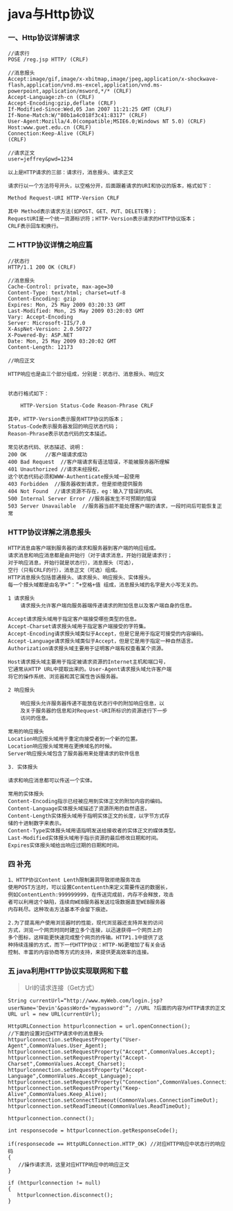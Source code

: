 # java与Http协议

### 一、Http协议详解请求
```
//请求行
POSE /reg.jsp HTTP/ (CRLF)

//消息报头
Accept:image/gif,image/x-xbitmap,image/jpeg,application/x-shockwave-flash,application/vnd.ms-excel,application/vnd.ms-powerpoint,application/msword,*/* (CRLF)
Accept-Language:zh-cn (CRLF)
Accept-Encoding:gzip,deflate (CRLF)
If-Modified-Since:Wed,05 Jan 2007 11:21:25 GMT (CRLF)
If-None-Match:W/"80b1a4c018f3c41:8317" (CRLF)
User-Agent:Mozilla/4.0(compatible;MSIE6.0;Windows NT 5.0) (CRLF)
Host:www.guet.edu.cn (CRLF)
Connection:Keep-Alive (CRLF)
(CRLF)

//请求正文
user=jeffrey&pwd=1234 

```
    以上是HTTP请求的三部：请求行，消息报头、请求正文
    
    请求行以一个方法符号开头，以空格分开，后面跟着请求的URI和协议的版本，格式如下：
    
    Method Request-URI HTTP-Version CRLF  
    
    其中 Method表示请求方法(如POST、GET、PUT、DELETE等)；
    RequestURI是一个统一资源标识符；HTTP-Version表示请求的HTTP协议版本；
    CRLF表示回车和换行。

### 二 HTTP协议详情之响应篇

```
//状态行
HTTP/1.1 200 OK (CRLF)

//消息报头
Cache-Control: private, max-age=30
Content-Type: text/html; charset=utf-8
Content-Encoding: gzip
Expires: Mon, 25 May 2009 03:20:33 GMT
Last-Modified: Mon, 25 May 2009 03:20:03 GMT
Vary: Accept-Encoding
Server: Microsoft-IIS/7.0
X-AspNet-Version: 2.0.50727
X-Powered-By: ASP.NET
Date: Mon, 25 May 2009 03:20:02 GMT
Content-Length: 12173

//响应正文
```

    HTTP响应也是由三个部分组成，分别是：状态行、消息报头、响应文
    
    
    状态行格式如下：
    
        HTTP-Version Status-Code Reason-Phrase CRLF
        
    其中，HTTP-Version表示服务HTTP协议的版本；
    Status-Code表示服务器发回的响应状态代码；
    Reason-Phrase表示状态代码的文本描述。
    
    常见状态代码、状态描述、说明：
    200 OK      //客户端请求成功
    400 Bad Request  //客户端请求有语法错误，不能被服务器所理解
    401 Unauthorized //请求未经授权，
    这个状态代码必须和WWW-Authenticate报头域一起使用 
    403 Forbidden  //服务器收到请求，但是拒绝提供服务
    404 Not Found  //请求资源不存在，eg：输入了错误的URL
    500 Internal Server Error //服务器发生不可预期的错误
    503 Server Unavailable  //服务器当前不能处理客户端的请求，一段时间后可能恢复正常

### HTTP协议详解之消息报头

    HTTP消息由客户端到服务器的请求和服务器到客户端的响应组成。
    请求消息和响应消息都是由开始行（对于请求消息，开始行就是请求行；
    对于响应消息，开始行就是状态行），消息报头（可选），
    空行（只有CRLF的行），消息正文（可选）组成。
    HTTP消息报头包括普通报头、请求报头、响应报头、实体报头。
    每一个报头域都是由名字+“：”+空格+值 组成，消息报头域的名字是大小写无关的。
    
    1 请求报头
        请求报头允许客户端向服务器端传递请求的附加信息以及客户端自身的信息。
    
    Accept请求报头域用于指定客户端接受哪些类型的信息。
    Accept-Charset请求报头域用于指定客户端接受的字符集。
    Accept-Encoding请求报头域类似于Accept，但是它是用于指定可接受的内容编码。
    Accept-Language请求报头域类似于Accept，但是它是用于指定一种自然语言。
    Authorization请求报头域主要用于证明客户端有权查看某个资源。
    
    Host请求报头域主要用于指定被请求资源的Internet主机和端口号，
    它通常从HTTP URL中提取出来的。User-Agent请求报头域允许客户端
    将它的操作系统、浏览器和其它属性告诉服务器。
    
    2 响应报头
    
        响应报头允许服务器传递不能放在状态行中的附加响应信息，以
        及关于服务器的信息和对Request-URI所标识的资源进行下一步
        访问的信息。
        
    常用的响应报头
    Location响应报头域用于重定向接受者到一个新的位置。
    Location响应报头域常用在更换域名的时候。
    Server响应报头域包含了服务器用来处理请求的软件信息
    
    3. 实体报头
    
    请求和响应消息都可以传送一个实体。
    
    常用的实体报头
    Content-Encoding指示已经被应用到实体正文的附加内容的编码。
    Content-Language实体报头域描述了资源所用的自然语言。
    Content-Length实体报头域用于指明实体正文的长度，以字节方式存
    储的十进制数字来表示。
    Content-Type实体报头域用语指明发送给接收者的实体正文的媒体类型。
    Last-Modified实体报头域用于指示资源的最后修改日期和时间。
    Expires实体报头域给出响应过期的日期和时间。
    
### 四 补充
    1、HTTP协议Content Lenth限制漏洞导致拒绝服务攻击
    使用POST方法时，可以设置ContentLenth来定义需要传送的数据长，
    例如ContentLenth:999999999，在传送完成前，内存不会释放，攻击
    者可以利用这个缺陷，连续向WEB服务器发送垃圾数据直至WEB服务器
    内存耗尽。这种攻击方法基本不会留下痕迹。
    
    2.为了提高用户使用浏览器时的性能，现代浏览器还支持并发的访问
    方式，浏览一个网页时同时建立多个连接，以迅速获得一个网页上的
    多个图标，这样能更快速完成整个网页的传输。HTTP1.1中提供了这
    种持续连接的方式，而下一代HTTP协议：HTTP-NG更增加了有关会话
    控制、丰富的内容协商等方式的支持，来提供更高效率的连接。
    
### 五 java利用HTTP协议实现联网和下载

> Url的请求连接（Get方式）
```
String currentUrl=“http://www.myWeb.com/login.jsp?userName='Devin'&passWord='mypassword'”; //URL ?后面的内容为HTTP请求的正文
URL url = new URL(currentUrl);
 
HttpURLConnection httpurlconnection = url.openConnection();
//下面的设置对应HTTP请求中的消息报头
httpurlconnection.setRequestProperty("User-Agent",CommonValues.User_Agent);
httpurlconnection.setRequestProperty("Accept",CommonValues.Accept);
httpurlconnection.setRequestProperty("Accept-Charset",CommonValues.Accept_Charset);
httpurlconnection.setRequestProperty("Accept-Language",CommonValues.Accept_Language);
httpurlconnection.setRequestProperty("Connection",CommonValues.Connection);
httpurlconnection.setRequestProperty("Keep-Alive",CommonValues.Keep_Alive);
httpurlconnection.setConnectTimeout(CommonValues.ConnectionTimeOut);
httpurlconnection.setReadTimeout(CommonValues.ReadTimeOut);
             
httpurlconnection.connect();
            
int responsecode = httpurlconnection.getResponseCode();
             
if(responsecode == HttpURLConnection.HTTP_OK) //对应HTTP响应中状态行的响应码
{
　　//操作请求流，这里对应HTTP响应中的响应正文
}
             
if (httpurlconnection != null) 
{
   httpurlconnection.disconnect();
}
```
    
    
    
    